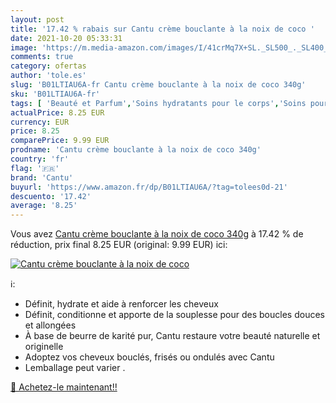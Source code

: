 ```yaml
---
layout: post
title: '17.42 % rabais sur Cantu crème bouclante à la noix de coco '
date: 2021-10-20 05:33:31
image: 'https://m.media-amazon.com/images/I/41crMq7X+SL._SL500_._SL400_.jpg'
comments: true
category: ofertas
author: 'tole.es'
slug: 'B01LTIAU6A-fr Cantu crème bouclante à la noix de coco 340g'
sku: 'B01LTIAU6A-fr'
tags: [ 'Beauté et Parfum','Soins hydratants pour le corps','Soins pour la peau','Soins pour le corps','cantu', ]
actualPrice: 8.25 EUR
currency: EUR
price: 8.25
comparePrice: 9.99 EUR
prodname: 'Cantu crème bouclante à la noix de coco 340g'
country: 'fr'
flag: '🇫🇷'
brand: 'Cantu'
buyurl: 'https://www.amazon.fr/dp/B01LTIAU6A/?tag=tolees0d-21'
descuento: '17.42'
average: '8.25'
---
```


Vous avez [Cantu crème bouclante à la noix de coco 340g](https://www.amazon.fr/dp/B01LTIAU6A/?tag=tolees0d-21)  à  17.42 % de réduction, prix final  8.25 EUR (original: 9.99 EUR) ici:

[![Cantu crème bouclante à la noix de coco ](https://m.media-amazon.com/images/I/41crMq7X+SL._SL500_._SL400_.jpg)](https://www.amazon.fr/dp/B01LTIAU6A/?tag=tolees0d-21)

ℹ️:

- Définit, hydrate et aide à renforcer les cheveux
- Définit, conditionne et apporte de la souplesse pour des boucles douces et allongées
- À base de beurre de karité pur, Cantu restaure votre beauté naturelle et originelle
- Adoptez vos cheveux bouclés, frisés ou ondulés avec Cantu
- Lemballage peut varier .

[🛒 Achetez-le maintenant!!](https://www.amazon.fr/dp/B01LTIAU6A/?tag=tolees0d-21)
